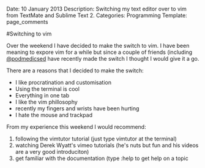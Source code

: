 Date: 10 January 2013
Description: Switching my text editor over to vim from TextMate and Sublime Text 2. 
Categories: Programming
Template: page_comments

#Switching to vim

Over the weekend I have decided to make the switch to vim.
I have been meaning to expore vim for a while but since a couple of friends (including [@podmedicsed](https://twitter.com/PodmedicsEd "Ed Wallitt on Twitter") have recently made the switch I thought I would give it a go.

There are a reasons that I decided to make the switch:

- I like procratination and customisation
- Using the terminal is cool
- Everything in one tab
- I like the vim phillosophy
- recently my fingers and wrists have been hurting
- I hate the mouse and trackpad

From my experience this weekend I would recommend:

1. following the vimtutor tutorial (just type vimtutor at the terminal)
2. watching Derek Wyatt's vimeo tutorials (he's nuts but fun and his videos are a very good introduciton)
3. get familiar with the documentation (type :help <function> to get help on a topic
